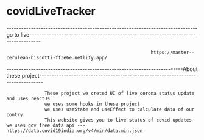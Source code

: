 # covidLiveTracker

------------------------------------------------------------------------------go to live----------------------------------------------------------------------------------

                                                         https://master--cerulean-biscotti-ff3e6e.netlify.app/

------------------------------------------------------------------------About these project-------------------------------------------------------------------------------

                  These project we creted UI of live corona status update and uses reactJs
                  we uses some hooks in these project
                  we uses useState and useEffect to calculate data of our contry
                  This website gives you to live status of covid updates we uses gov free data api --- https://data.covid19india.org/v4/min/data.min.json
                  
